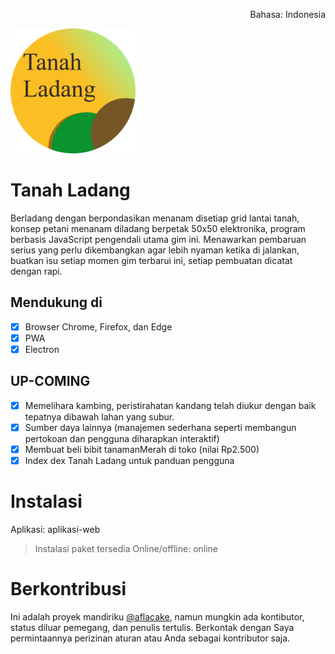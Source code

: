 <p align="right">Bahasa: Indonesia</p>
<img src="https://raw.githubusercontent.com/aflacake/tanahladang/main/img/logotanahladang.png" width="200px" height="200px" alt="logo"/>

# Tanah Ladang
Berladang dengan berpondasikan menanam disetiap grid lantai tanah, konsep petani menanam diladang berpetak 50x50 elektronika, program berbasis JavaScript pengendali utama gim ini. Menawarkan pembaruan serius yang perlu dikembangkan agar lebih nyaman ketika di jalankan, buatkan isu setiap momen gim terbarui ini, setiap pembuatan dicatat dengan rapi.

## Mendukung di
- [X] Browser Chrome, Firefox, dan Edge
- [X] PWA
- [X] Electron

## UP-COMING
- [X] Memelihara kambing, peristirahatan kandang telah diukur dengan baik tepatnya dibawah lahan yang subur.
- [X] Sumber daya lainnya (manajemen sederhana seperti membangun pertokoan dan pengguna diharapkan interaktif)
- [X] Membuat beli bibit tanamanMerah di toko (nilai Rp2.500)
- [X] Index dex Tanah Ladang untuk panduan pengguna

# Instalasi
Aplikasi: aplikasi-web
> Instalasi paket tersedia
Online/offline: online

# Berkontribusi
Ini adalah proyek mandiriku [@aflacake](https://github.com/aflacake), namun mungkin ada kontibutor, status diluar pemegang, dan penulis tertulis. Berkontak dengan Saya permintaannya perizinan aturan atau Anda sebagai kontributor saja.

